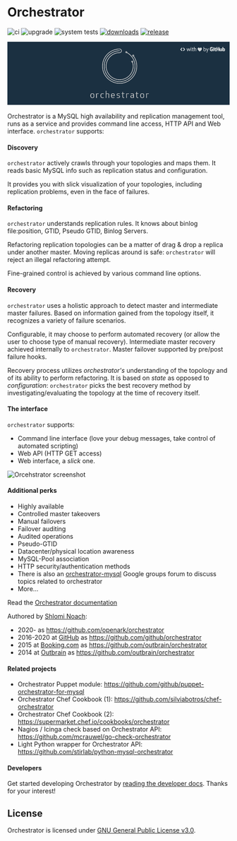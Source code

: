 # Orchestrator
![ci](https://github.com/openark/orchestrator/workflows/CI/badge.svg)
![upgrade](https://github.com/openark/orchestrator/workflows/upgrade/badge.svg)
![system tests](https://github.com/openark/orchestrator/workflows/system%20tests/badge.svg)
[![downloads](https://img.shields.io/github/downloads/openark/orchestrator/total.svg)](https://github.com/openark/orchestrator/releases) [![release](https://img.shields.io/github/release/openark/orchestrator.svg)](https://github.com/openark/orchestrator/releases)

![Orchestrator logo](https://github.com/openark/orchestrator/raw/master/docs/images/orchestrator-logo-wide.png)

Orchestrator is a MySQL high availability and replication management tool, runs as a service and provides command line access, HTTP API and Web interface. `orchestrator` supports:

#### Discovery

`orchestrator` actively crawls through your topologies and maps them. It reads basic MySQL info such as replication status and configuration.

It provides you with slick visualization of your topologies, including replication problems, even in the face of failures.

#### Refactoring

`orchestrator` understands replication rules. It knows about binlog file:position, GTID, Pseudo GTID, Binlog Servers.

Refactoring replication topologies can be a matter of drag & drop a replica under another master. Moving replicas around is safe: `orchestrator` will reject an illegal refactoring attempt.

Fine-grained control is achieved by various command line options.

#### Recovery

`orchestrator` uses a holistic approach to detect master and intermediate master failures. Based on information gained from the topology itself, it recognizes a variety of failure scenarios.

Configurable, it may choose to perform automated recovery (or allow the user to choose type of manual recovery). Intermediate master recovery achieved internally to `orchestrator`. Master failover supported by pre/post failure hooks.

Recovery process utilizes _orchestrator's_ understanding of the topology and of its ability to perform refactoring. It is based on _state_ as opposed to _configuration_: `orchestrator` picks the best recovery method by investigating/evaluating the topology at the time of
recovery itself.

#### The interface

`orchestrator` supports:

- Command line interface (love your debug messages, take control of automated scripting)
- Web API (HTTP GET access)
- Web interface, a _slick_ one.

![Orcehstrator screenshot](docs/images/orchestrator-topology-8-screenshot.png)

#### Additional perks

- Highly available
- Controlled master takeovers
- Manual failovers
- Failover auditing
- Audited operations
- Pseudo-GTID
- Datacenter/physical location awareness
- MySQL-Pool association
- HTTP security/authentication methods
- There is also an [orchestrator-mysql](https://groups.google.com/forum/#!forum/orchestrator-mysql) Google groups forum to discuss topics related to orchestrator
- More...

Read the [Orchestrator documentation](https://github.com/openark/orchestrator/tree/master/docs)

Authored by [Shlomi Noach](https://github.com/shlomi-noach):

- 2020- as <https://github.com/openark/orchestrator>
- 2016-2020 at [GitHub](http://github.com) as <https://github.com/github/orchestrator>
- 2015 at [Booking.com](http://booking.com) as <https://github.com/outbrain/orchestrator>
- 2014 at [Outbrain](http://outbrain.com) as <https://github.com/outbrain/orchestrator>

#### Related projects

- Orchestrator Puppet module: <https://github.com/github/puppet-orchestrator-for-mysql>
- Orchestrator Chef Cookbook (1): <https://github.com/silviabotros/chef-orchestrator>
- Orchestrator Chef Cookbook (2): <https://supermarket.chef.io/cookbooks/orchestrator>
- Nagios / Icinga check based on Orchestrator API: <https://github.com/mcrauwel/go-check-orchestrator>
- Light Python wrapper for Orchestrator API: <https://github.com/stirlab/python-mysql-orchestrator>

#### Developers

Get started developing Orchestrator by [reading the developer docs](/docs/developers.md). Thanks for your interest!

## License

Orchestrator is licensed under [GNU General Public License v3.0](LICENSE).
